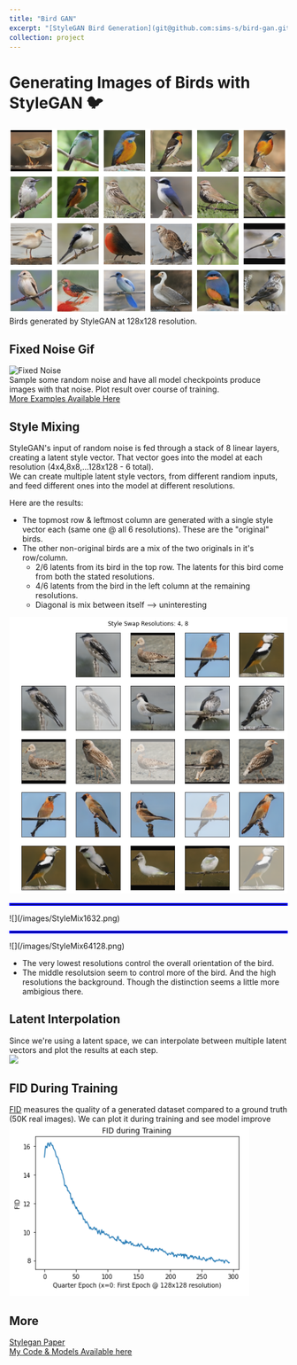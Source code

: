 ```yaml
---
title: "Bird GAN"
excerpt: "[StyleGAN Bird Generation](git@github.com:sims-s/bird-gan.git)<br/><img src='/images/BirdGanSamples.png'>"
collection: project
---
```


# Generating Images of Birds with StyleGAN 🐦
![Real Generated Birbs](/images/BirdGanSamples.png)  
Birds generated by StyleGAN at 128x128 resolution.

## Fixed Noise Gif
![Fixed Noise](/images/BGFixedNoise.gif)  
Sample some random noise and have all model checkpoints produce images with that noise. Plot result over course of training.  
[More Examples Available Here](https://github.com/sims-s/bird-gan/tree/master/results/fixed_noise_gifs)

## Style Mixing
StyleGAN's input of random noise is fed through a stack of 8 linear layers, creating a latent style vector. That vector goes into the model at each resolution (4x4,8x8,...128x128 - 6 total).  
We can create multiple latent style vectors, from different randiom inputs, and feed different ones into the model at different resolutions.

Here are the results:
* The topmost row & leftmost column are generated with a single style vector each (same one @ all 6 resolutions). These are the "original" birds.
* The other non-original birds are a mix of the two originals in it's row/column.
  * 2/6 latents from its bird in the top row. The latents for this bird come from both the stated resolutions.
  * 4/6 latents from the bird in the left column at the remaining resolutions.
  * Diagonal is mix between itself --> uninteresting

![](/images/StyleMix48.png)
<hr style="border:2px solid blue">
![](/images/StyleMix1632.png)
<hr style="border:2px solid blue">
![](/images/StyleMix64128.png)

* The very lowest resolutions control the overall orientation of the bird.
* The middle resolutsion seem to control more of the bird. And the high resolutions the background. Though the distinction seems a little more ambigious there.

## Latent Interpolation
Since we're using a latent space, we can interpolate between multiple latent vectors and plot the results at each step.  
![](/images/LatentInterpolation.gif)

## FID During Training
[FID](https://en.wikipedia.org/wiki/Fr%C3%A9chet_inception_distance) measures the quality of a generated dataset compared to a ground truth (50K real images). We can plot it during training and see model improve
![](/images/FID.png)

## More
[Stylegan Paper](https://arxiv.org/abs/1912.04958)  
[My Code & Models Available here](https://github.com/sims-s/bird-gan)
